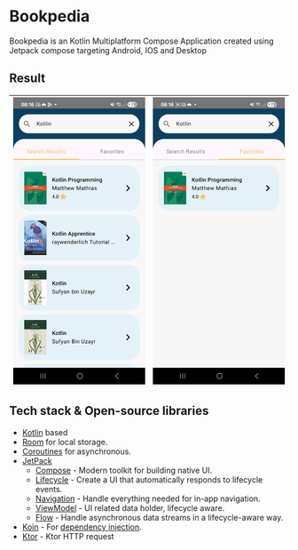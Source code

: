 # Bookpedia
Bookpedia is an Kotlin Multiplatform Compose Application created using Jetpack compose targeting Android, IOS and Desktop

## Result

| ![Home](previews/home.jpg) | ![Favorites](previews/favorites.jpg) |
|----------------------------|:------------------------------------:|

## Tech stack & Open-source libraries
- [Kotlin](https://kotlinlang.org/) based
- [Room](https://developer.android.com/kotlin/multiplatform/room) for local storage. 
- [Coroutines](https://kotlinlang.org/docs/reference/coroutines-overview.html) for asynchronous.
- [JetPack](https://developer.android.com/jetpack)
    - [Compose](https://developer.android.com/jetpack/compose) - Modern toolkit for building native UI.
    - [Lifecycle](https://developer.android.com/topic/libraries/architecture/lifecycle) - Create a UI that automatically responds to lifecycle events.
    - [Navigation](https://developer.android.com/jetpack/compose/navigation) - Handle everything needed for in-app navigation.
    - [ViewModel](https://developer.android.com/topic/libraries/architecture/viewmodel) - UI related data holder, lifecycle aware.
    - [Flow](https://developer.android.com/kotlin/flow?hl=pt-br) - Handle asynchronous data streams in a lifecycle-aware way.
- [Koin](https://insert-koin.io/docs/quickstart/android/) - For [dependency injection](https://developer.android.com/training/dependency-injection/hilt-android).
- [Ktor](https://ktor.io/docs/client-create-new-application.html) - Ktor HTTP request
